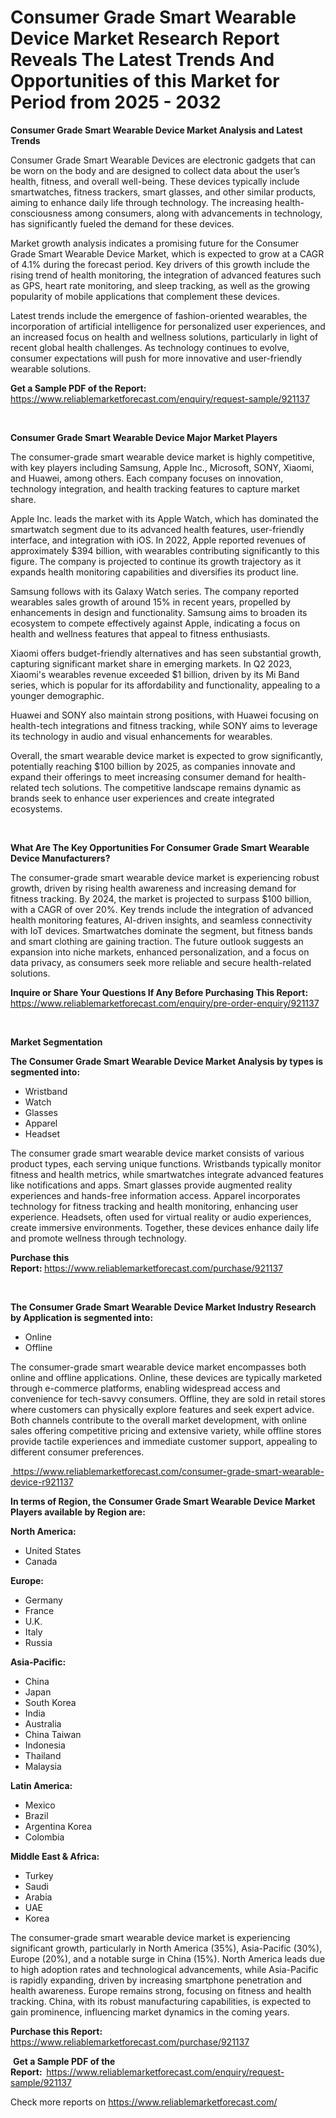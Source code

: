 <p><h1>Consumer Grade Smart Wearable Device Market Research Report Reveals The Latest Trends And Opportunities of this Market for Period from 2025 - 2032</h1></p><p><strong>Consumer Grade Smart Wearable Device Market Analysis and Latest Trends</strong></p>
<p><p>Consumer Grade Smart Wearable Devices are electronic gadgets that can be worn on the body and are designed to collect data about the user’s health, fitness, and overall well-being. These devices typically include smartwatches, fitness trackers, smart glasses, and other similar products, aiming to enhance daily life through technology. The increasing health-consciousness among consumers, along with advancements in technology, has significantly fueled the demand for these devices.</p><p>Market growth analysis indicates a promising future for the Consumer Grade Smart Wearable Device Market, which is expected to grow at a CAGR of 4.1% during the forecast period. Key drivers of this growth include the rising trend of health monitoring, the integration of advanced features such as GPS, heart rate monitoring, and sleep tracking, as well as the growing popularity of mobile applications that complement these devices. </p><p>Latest trends include the emergence of fashion-oriented wearables, the incorporation of artificial intelligence for personalized user experiences, and an increased focus on health and wellness solutions, particularly in light of recent global health challenges. As technology continues to evolve, consumer expectations will push for more innovative and user-friendly wearable solutions.</p></p>
<p><strong>Get a Sample PDF of the Report:&nbsp;</strong> <a href="https://www.reliablemarketforecast.com/enquiry/request-sample/921137?utm_campaign=2195&utm_medium=2&utm_source=Github&utm_content=ia&utm_term=09022025&utm_id=consumer-grade-smart-wearable-device">https://www.reliablemarketforecast.com/enquiry/request-sample/921137</a></p>
<p>&nbsp;</p>
<p><strong>Consumer Grade Smart Wearable Device Major Market Players</strong></p>
<p><p>The consumer-grade smart wearable device market is highly competitive, with key players including Samsung, Apple Inc., Microsoft, SONY, Xiaomi, and Huawei, among others. Each company focuses on innovation, technology integration, and health tracking features to capture market share.</p><p>Apple Inc. leads the market with its Apple Watch, which has dominated the smartwatch segment due to its advanced health features, user-friendly interface, and integration with iOS. In 2022, Apple reported revenues of approximately $394 billion, with wearables contributing significantly to this figure. The company is projected to continue its growth trajectory as it expands health monitoring capabilities and diversifies its product line.</p><p>Samsung follows with its Galaxy Watch series. The company reported wearables sales growth of around 15% in recent years, propelled by enhancements in design and functionality. Samsung aims to broaden its ecosystem to compete effectively against Apple, indicating a focus on health and wellness features that appeal to fitness enthusiasts.</p><p>Xiaomi offers budget-friendly alternatives and has seen substantial growth, capturing significant market share in emerging markets. In Q2 2023, Xiaomi's wearables revenue exceeded $1 billion, driven by its Mi Band series, which is popular for its affordability and functionality, appealing to a younger demographic.</p><p>Huawei and SONY also maintain strong positions, with Huawei focusing on health-tech integrations and fitness tracking, while SONY aims to leverage its technology in audio and visual enhancements for wearables. </p><p>Overall, the smart wearable device market is expected to grow significantly, potentially reaching $100 billion by 2025, as companies innovate and expand their offerings to meet increasing consumer demand for health-related tech solutions. The competitive landscape remains dynamic as brands seek to enhance user experiences and create integrated ecosystems.</p></p>
<p>&nbsp;</p>
<p><strong>What Are The Key Opportunities For Consumer Grade Smart Wearable Device Manufacturers?</strong></p>
<p><p>The consumer-grade smart wearable device market is experiencing robust growth, driven by rising health awareness and increasing demand for fitness tracking. By 2024, the market is projected to surpass $100 billion, with a CAGR of over 20%. Key trends include the integration of advanced health monitoring features, AI-driven insights, and seamless connectivity with IoT devices. Smartwatches dominate the segment, but fitness bands and smart clothing are gaining traction. The future outlook suggests an expansion into niche markets, enhanced personalization, and a focus on data privacy, as consumers seek more reliable and secure health-related solutions.</p></p>
<p><strong>Inquire or Share Your Questions If Any Before Purchasing This Report:</strong> <a href="https://www.reliablemarketforecast.com/enquiry/pre-order-enquiry/921137?utm_campaign=2195&utm_medium=2&utm_source=Github&utm_content=ia&utm_term=09022025&utm_id=consumer-grade-smart-wearable-device">https://www.reliablemarketforecast.com/enquiry/pre-order-enquiry/921137</a></p>
<p>&nbsp;</p>
<p><strong>Market Segmentation</strong></p>
<p><strong>The Consumer Grade Smart Wearable Device Market Analysis by types is segmented into:</strong></p>
<p><ul><li>Wristband</li><li>Watch</li><li>Glasses</li><li>Apparel</li><li>Headset</li></ul></p>
<p><p>The consumer grade smart wearable device market consists of various product types, each serving unique functions. Wristbands typically monitor fitness and health metrics, while smartwatches integrate advanced features like notifications and apps. Smart glasses provide augmented reality experiences and hands-free information access. Apparel incorporates technology for fitness tracking and health monitoring, enhancing user experience. Headsets, often used for virtual reality or audio experiences, create immersive environments. Together, these devices enhance daily life and promote wellness through technology.</p></p>
<p><strong>Purchase this Report:&nbsp;</strong><a href="https://www.reliablemarketforecast.com/purchase/921137?utm_campaign=2195&utm_medium=2&utm_source=Github&utm_content=ia&utm_term=09022025&utm_id=consumer-grade-smart-wearable-device">https://www.reliablemarketforecast.com/purchase/921137</a></p>
<p>&nbsp;</p>
<p><strong>The Consumer Grade Smart Wearable Device Market Industry Research by Application is segmented into:</strong></p>
<p><ul><li>Online</li><li>Offline</li></ul></p>
<p><p>The consumer-grade smart wearable device market encompasses both online and offline applications. Online, these devices are typically marketed through e-commerce platforms, enabling widespread access and convenience for tech-savvy consumers. Offline, they are sold in retail stores where customers can physically explore features and seek expert advice. Both channels contribute to the overall market development, with online sales offering competitive pricing and extensive variety, while offline stores provide tactile experiences and immediate customer support, appealing to different consumer preferences.</p></p>
<p><a href="https://www.reliablemarketforecast.com/consumer-grade-smart-wearable-device-r921137?utm_campaign=2195&utm_medium=2&utm_source=Github&utm_content=ia&utm_term=09022025&utm_id=consumer-grade-smart-wearable-device">&nbsp;https://www.reliablemarketforecast.com/consumer-grade-smart-wearable-device-r921137</a></p>
<p><strong>In terms of Region, the Consumer Grade Smart Wearable Device Market Players available by Region are:</strong></p>
<p>
    <p> <strong> North America: </strong>
        <ul>
            <li>United States</li>
            <li>Canada</li>
        </ul>
        </p> 
    <p> <strong> Europe: </strong>
        <ul>
            <li>Germany</li>
            <li>France</li>
            <li>U.K.</li>
            <li>Italy</li>
            <li>Russia</li>
        </ul>
        </p> 
    <p> <strong> Asia-Pacific: </strong>
        <ul>
            <li>China</li>
            <li>Japan</li>
            <li>South Korea</li>
            <li>India</li>
            <li>Australia</li>
            <li>China Taiwan</li>
            <li>Indonesia</li>
            <li>Thailand</li>
            <li>Malaysia</li>
        </ul>
        </p> 
    <p> <strong> Latin America: </strong>
        <ul>
            <li>Mexico</li>
            <li>Brazil</li>
            <li>Argentina Korea</li>
            <li>Colombia</li>
        </ul>
        </p> 
    <p> <strong> Middle East & Africa: </strong>
        <ul>
            <li>Turkey</li>
            <li>Saudi</li>
            <li>Arabia</li>
            <li>UAE</li>
            <li>Korea</li>
        </ul>
    </p>
    </p>
<p><p>The consumer-grade smart wearable device market is experiencing significant growth, particularly in North America (35%), Asia-Pacific (30%), Europe (20%), and a notable surge in China (15%). North America leads due to high adoption rates and technological advancements, while Asia-Pacific is rapidly expanding, driven by increasing smartphone penetration and health awareness. Europe remains strong, focusing on fitness and health tracking. China, with its robust manufacturing capabilities, is expected to gain prominence, influencing market dynamics in the coming years.</p></p>
<p><strong>Purchase this Report: </strong><a href="https://www.reliablemarketforecast.com/purchase/921137?utm_campaign=2195&utm_medium=2&utm_source=Github&utm_content=ia&utm_term=09022025&utm_id=consumer-grade-smart-wearable-device">https://www.reliablemarketforecast.com/purchase/921137</a></p>
<p>&nbsp;<strong>Get a Sample PDF of the Report:&nbsp;&nbsp;</strong><a href="https://www.reliablemarketforecast.com/enquiry/request-sample/921137?utm_campaign=2195&utm_medium=2&utm_source=Github&utm_content=ia&utm_term=09022025&utm_id=consumer-grade-smart-wearable-device">https://www.reliablemarketforecast.com/enquiry/request-sample/921137</a></p>
<p><strong></strong></p>
<p>Check more reports on <a href="https://www.reliablemarketforecast.com/?utm_campaign=2195&utm_medium=2&utm_source=Github&utm_content=ia&utm_term=09022025&utm_id=consumer-grade-smart-wearable-device">https://www.reliablemarketforecast.com/</a></p>